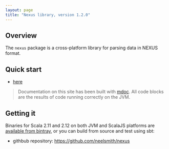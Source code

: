 ```yaml
---
layout: page
title: "Nexus library, version 1.2.0"
---
```


## Overview

The `nexus` package is a cross-platform library for parsing data in NEXUS format.

## Quick start

- [here](./quick/)

> Documentation on this site has been built with [mdoc](https://scalameta.org/mdoc/).  All code blocks are the results of code running correctly on the JVM.



## Getting it

Binaries for Scala 2.11 and 2.12 on both JVM and ScalaJS platforms are [available from bintray](https://bintray.com/neelsmith/maven/nexus), or you can build from source and test using sbt:

- githbub repository: <https://github.com/neelsmith/nexus>
